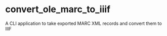 # convert_ole_marc_to_iiif
A CLI application to take exported MARC XML records and convert them to IIIF
